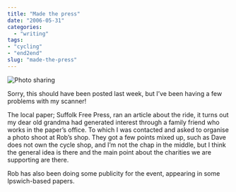 ```yaml
---
title: "Made the press"
date: "2006-05-31"
categories:
  - "writing"
tags:
- "cycling"
- "end2end"
slug: "made-the-press"
---
```


![Photo sharing](/images/157028034.jpg)

Sorry, this should have been posted last week, but I’ve been having a few problems with my scanner!

The local paper; Suffolk Free Press, ran an article about the ride, it turns out my dear old grandma had generated interest through a family friend who works in the paper’s office. To which I was contacted and asked to organise a photo shoot at Rob’s shop.
They got a few points mixed up, such as Dave does not own the cycle shop, and I’m not the chap in the middle, but I think the general idea is there and the main point about the charities we are supporting are there.

Rob has also been doing some publicity for the event, appearing in some Ipswich-based papers.
